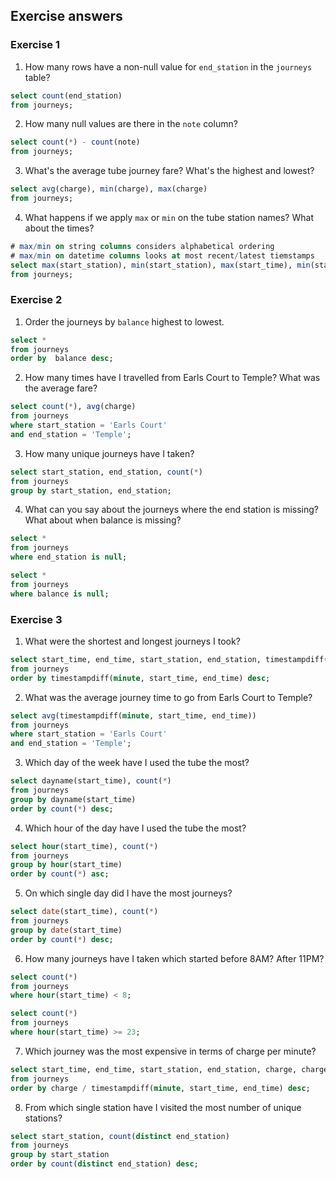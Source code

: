 ## Exercise answers

### Exercise 1

1. How many rows have a non-null value for `end_station` in the `journeys` table?
```sql
select count(end_station)
from journeys;
```

2. How many null values are there in the `note` column?
```sql
select count(*) - count(note)
from journeys;
```

3. What's the average tube journey fare?  What's the highest and lowest?
```sql
select avg(charge), min(charge), max(charge)
from journeys;
```

4. What happens if we apply `max` or `min` on the tube station names?  What about the times?
```sql
# max/min on string columns considers alphabetical ordering
# max/min on datetime columns looks at most recent/latest tiemstamps
select max(start_station), min(start_station), max(start_time), min(start_time)
from journeys;
```

### Exercise 2

1. Order the journeys by `balance` highest to lowest.
```sql
select *
from journeys
order by  balance desc;
```

2. How many times have I travelled from Earls Court to Temple?  What was the average fare?
```sql
select count(*), avg(charge)
from journeys
where start_station = 'Earls Court'
and end_station = 'Temple';
```

3. How many unique journeys have I taken?
```sql
select start_station, end_station, count(*)
from journeys
group by start_station, end_station;
```

4. What can you say about the journeys where the end station is missing?  What about when balance is missing?
```sql
select *
from journeys
where end_station is null;

select *
from journeys
where balance is null;
```

### Exercise 3

1. What were the shortest and longest journeys I took?
```sql
select start_time, end_time, start_station, end_station, timestampdiff(minute, start_time, end_time)
from journeys
order by timestampdiff(minute, start_time, end_time) desc;
```

2. What was the average journey time to go from Earls Court to Temple?
```sql
select avg(timestampdiff(minute, start_time, end_time))
from journeys
where start_station = 'Earls Court'
and end_station = 'Temple';
```

3. Which day of the week have I used the tube the most?
```sql
select dayname(start_time), count(*)
from journeys
group by dayname(start_time)
order by count(*) desc;
```

4. Which hour of the day have I used the tube the most?
```sql
select hour(start_time), count(*)
from journeys
group by hour(start_time)
order by count(*) asc;
```

5. On which single day did I have the most journeys?
```sql
select date(start_time), count(*)
from journeys
group by date(start_time)
order by count(*) desc;
```

6. How many journeys have I taken which started before 8AM?  After 11PM?
```sql
select count(*)
from journeys
where hour(start_time) < 8;

select count(*)
from journeys
where hour(start_time) >= 23;
```

7. Which journey was the most expensive in terms of charge per minute?
```sql
select start_time, end_time, start_station, end_station, charge, charge / timestampdiff(minute, start_time, end_time)
from journeys
order by charge / timestampdiff(minute, start_time, end_time) desc;
```

8. From which single station have I visited the most number of unique stations?
```sql
select start_station, count(distinct end_station)
from journeys
group by start_station
order by count(distinct end_station) desc;
```
